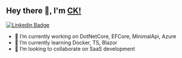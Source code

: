 ## Hey there 👋, I'm [CK!](https://github.com/cpc-leowc/cpc-leowc)

[![Linkedin Badge](https://img.shields.io/badge/-LinkedIn-0e76a8?style=flat-square&logo=Linkedin&logoColor=white)](https://sg.linkedin.com/in/leroy-leow-690618160)

- 👀 I’m currently working on DotNetCore, EFCore, MinimalApi, Azure
- 🌱 I’m currently learning Docker, TS, Blazor
- 💞️ I’m looking to collaborate on SaaS development


<!---
cpc-leowc/cpc-leowc is a ✨ special ✨ repository because its `README.md` (this file) appears on your GitHub profile.
You can click the Preview link to take a look at your changes.
--->
